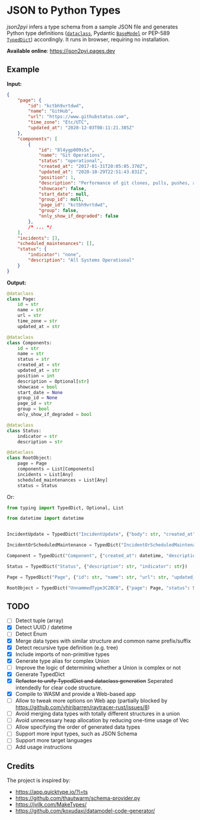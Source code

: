 # JSON to Python Types
*json2pyi* infers a type schema from a sample JSON file and generates Python type definitions ([`dataclass`](https://docs.python.org/3/library/dataclasses.html), Pydantic [`BaseModel`](https://pydantic-docs.helpmanual.io/usage/models/) or PEP-589 [`TypedDict`](https://www.python.org/dev/peps/pep-0589/)) accordingly. It runs in browser, requiring no installation.

<!--Even though the project is still an MVP, it is expected to be stable & usable as a Web app. Please do not hesitate to raise an issue if you find any problems.-->

__Available online__: https://json2pyi.pages.dev

## Example
**Input:**
```json
{
    "page": {
        "id": "kctbh9vrtdwd",
        "name": "GitHub",
        "url": "https://www.githubstatus.com",
        "time_zone": "Etc/UTC",
        "updated_at": "2020-12-03T08:11:21.385Z"
    },
    "components": [
        {
            "id": "8l4ygp009s5s",
            "name": "Git Operations",
            "status": "operational",
            "created_at": "2017-01-31T20:05:05.370Z",
            "updated_at": "2020-10-29T22:51:43.831Z",
            "position": 1,
            "description": "Performance of git clones, pulls, pushes, and associated operations",
            "showcase": false,
            "start_date": null,
            "group_id": null,
            "page_id": "kctbh9vrtdwd",
            "group": false,
            "only_show_if_degraded": false
        },
        /* ... */
    ],
    "incidents": [],
    "scheduled_maintenances": [],
    "status": {
        "indicator": "none",
        "description": "All Systems Operational"
    }
}
```

**Output:**
```python
@dataclass
class Page:
    id = str
    name = str
    url = str
    time_zone = str
    updated_at = str

@dataclass
class Components:
    id = str
    name = str
    status = str
    created_at = str
    updated_at = str
    position = int
    description = Optional[str]
    showcase = bool
    start_date = None
    group_id = None
    page_id = str
    group = bool
    only_show_if_degraded = bool

@dataclass
class Status:
    indicator = str
    description = str

@dataclass
class RootObject:
    page = Page
    components = List[Components]
    incidents = List[Any]
    scheduled_maintenances = List[Any]
    status = Status
```

Or:

```python
from typing import TypedDict, Optional, List

from datetime import datetime


IncidentUpdate = TypedDict("IncidentUpdate", {"body": str, "created_at": datetime, "display_at": datetime, "id": str, "incident_id": str, "status": str, "updated_at": datetime})

IncidentOrScheduledMaintenance = TypedDict("IncidentOrScheduledMaintenance", {"created_at": datetime, "id": str, "impact": str, "incident_updates": List[IncidentUpdate], "monitoring_at": None, "name": str, "page_id": str, "resolved_at": None, "shortlink": str, "status": str, "updated_at": datetime, "scheduled_for": Optional[datetime], "scheduled_until": Optional[datetime]})

Component = TypedDict("Component", {"created_at": datetime, "description": None, "id": str, "name": str, "page_id": str, "position": int, "status": str, "updated_at": datetime})

Status = TypedDict("Status", {"description": str, "indicator": str})

Page = TypedDict("Page", {"id": str, "name": str, "url": str, "updated_at": datetime})

RootObject = TypedDict("UnnammedType3C2BC8", {"page": Page, "status": Status, "components": List[Component], "incidents": List[IncidentOrScheduledMaintenance], "scheduled_maintenances": List[IncidentOrScheduledMaintenance]})
```

## TODO
- [ ] Detect tuple (array)
- [x] Detect UUID / datetime
- [ ] Detect Enum
- [x] Merge data types with similar structure and common name prefix/suffix
- [x] Detect recursive type definition (e.g. tree) 
- [x] Include imports of non-primitive types
- [x] Generate type alias for complex Union
- [ ] Improve the logic of determining whether a Union ix complex or not
- [x] Generate TypedDict
- [x] <del>Refactor to unify TypedDict and dataclass generation</del> Seperated intendedly for clear code structure.
- [x] Compile to WASM and provide a Web-based app
- [ ] Allow to tweak more options on Web app (partially blocked by https://github.com/vhiribarren/raytracer-rust/issues/8) 
- [ ] Avoid merging data types with totally different structures in a union
- [ ] Avoid unnecessary heap allocation by reducing one-time usage of Vec 
- [ ] Allow specifying the order of generated data types 
- [ ] Support more input types, such as JSON Schema
- [ ] Support more target languages
- [ ] Add usage instructions

## Credits
The project is inspired by: 
- https://app.quicktype.io/?l=ts
- https://github.com/thautwarm/schema-provider.py
- https://jvilk.com/MakeTypes/
- https://github.com/koxudaxi/datamodel-code-generator/
